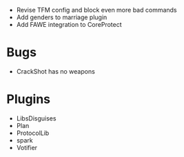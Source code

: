 - Revise TFM config and block even more bad commands
- Add genders to marriage plugin
- Add FAWE integration to CoreProtect

# Bugs
- CrackShot has no weapons

# Plugins
- LibsDisguises
- Plan
- ProtocolLib
- spark
- Votifier